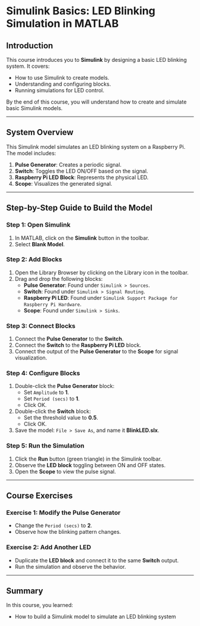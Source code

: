 # Simulink Basics: LED Blinking Simulation in MATLAB

## Introduction

This course introduces you to **Simulink** by designing a basic LED blinking system. It covers:  
- How to use Simulink to create models.  
- Understanding and configuring blocks.  
- Running simulations for LED control.  

By the end of this course, you will understand how to create and simulate basic Simulink models.  

---

## System Overview

This Simulink model simulates an LED blinking system on a Raspberry Pi. The model includes:  
1. **Pulse Generator**: Creates a periodic signal.  
2. **Switch**: Toggles the LED ON/OFF based on the signal.  
3. **Raspberry Pi LED Block**: Represents the physical LED.  
4. **Scope**: Visualizes the generated signal.  

---

## Step-by-Step Guide to Build the Model

### Step 1: Open Simulink  
1. In MATLAB, click on the **Simulink** button in the toolbar.  
2. Select **Blank Model**.  

### Step 2: Add Blocks  
1. Open the Library Browser by clicking on the Library icon in the toolbar.  
2. Drag and drop the following blocks:  
   - **Pulse Generator**: Found under `Simulink > Sources`.  
   - **Switch**: Found under `Simulink > Signal Routing`.  
   - **Raspberry Pi LED**: Found under `Simulink Support Package for Raspberry Pi Hardware`.  
   - **Scope**: Found under `Simulink > Sinks`.  

### Step 3: Connect Blocks  
1. Connect the **Pulse Generator** to the **Switch**.  
2. Connect the **Switch** to the **Raspberry Pi LED** block.  
3. Connect the output of the **Pulse Generator** to the **Scope** for signal visualization.  

### Step 4: Configure Blocks  
1. Double-click the **Pulse Generator** block:  
   - Set `Amplitude` to **1**.  
   - Set `Period (secs)` to **1**.  
   - Click OK.  
2. Double-click the **Switch** block:  
   - Set the threshold value to **0.5**.  
   - Click OK.  
3. Save the model: `File > Save As`, and name it **BlinkLED.slx**.  

### Step 5: Run the Simulation  
1. Click the **Run** button (green triangle) in the Simulink toolbar.  
2. Observe the **LED block** toggling between ON and OFF states.  
3. Open the **Scope** to view the pulse signal.  

---

## Course Exercises

### Exercise 1: Modify the Pulse Generator  
- Change the `Period (secs)` to **2**.  
- Observe how the blinking pattern changes.  

### Exercise 2: Add Another LED  
- Duplicate the **LED block** and connect it to the same **Switch** output.  
- Run the simulation and observe the behavior.

---

## Summary

In this course, you learned:  
- How to build a Simulink model to simulate an LED blinking system
